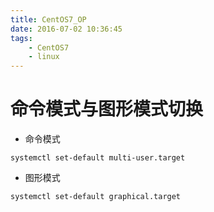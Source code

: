 ```yaml
---
title: CentOS7_OP
date: 2016-07-02 10:36:45
tags:
    - CentOS7
    - linux
---
```


# 命令模式与图形模式切换

- 命令模式

`systemctl set-default multi-user.target`

- 图形模式

`systemctl set-default graphical.target`
